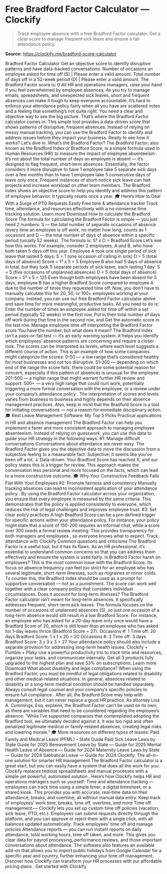 # Free Bradford Factor Calculator — Clockify

> Track employee absence with a free Bradford Factor calculator. Get a clear score to manage frequent sick leave and ensure a fair attendance policy.

**Source:** https://clockify.me/bradford-score-calculator

Bradford Factor Calculator
Get an objective score to identify disruptive patterns and have data-backed conversations.
Number of occasions an employee asked for time off (S)
|
Please enter a valid amount.
Total number of days off in a 52-week period (D)
|
Please enter a valid amount.
The Bradford Factor score is:
0
All HR and operations managers, raise your hand if you feel overwhelmed by employee absences.
As you try to manage emails, spreadsheets, and unexpected sick leaves, short and frequent absences can make it tough to keep everyone accountable.
It’s hard to enforce your attendance policy fairly when all you have are scattered notes and a feeling that something’s not quite right.
You need a clear and objective way to see the big picture. That’s where the
Bradford Factor calculator
comes in.
This simple tool provides a data-driven score that shows patterns of disruptive, frequent absences. Instead of relying on messy manual tracking, you can use the Bradford Factor to identify and address issues before they impact your business.
Ready to see how it works? Let’s dive in.
What’s the Bradford Factor?
The Bradford Factor, also known as the Bradford Index or Bradford Score, is a simple formula used in Human Resources (HR) to measure the impact of
employee absenteeism
.
It’s not about the total number of days an employee is absent — it’s designed to flag frequent, short-term absences.
Essentially, the factor considers it more disruptive to have 1 employee take 5 separate sick days over a few months than to have 1 employee take 5 consecutive days of leave only once.
Frequent instances of short-notice sick leave can halt projects and increase workload on other team members. The Bradford Index shows an objective score to help you identify and address this pattern of employee behavior. It typically resets once a year.
🎓
Here’s How to Deal With a Surge of PTO Requests Easily
Free time & attendance tracker
Track time, attendance, and resources effectively with a no-nonsense time tracking solution.
Learn more
Download
How to calculate the Bradford Score
The formula for calculating the Bradford Factor is simple — you just need 2 numbers:
S
— the total number of separate occasions of absence (every time an employee is off work, no matter how long, counts as 1 occasion) and
D
— the total number of days of absence within a specific period (usually 52 weeks).
The formula is:
S² x D = Bradford Score
Let’s see how this works.
For example, consider 2 employees, A and B, who have both taken 5 days off this year.
Employee A took one single period of sick leave that lasted 5 days:
S = 1 (one occasion of calling in sick)
D = 5 (total days of absence)
Score = 1² x 5 = 5
Employee B also had 5 days of absence in total, but they took 5 separate periods of sick leave, each lasting 1 day:
S = 5 (five occasions of unplanned absences)
D = 5 (total days of absence)
Score = 5² x 5 = 125
Even though both employees have been absent for 5 days, employee B has a higher Bradford Score compared to employee A due to the number of times they requested time off.
Now, you don’t have to manually calculate this for 20, 50, or 100+ employees working at your company. Instead, you can use our free Bradford Factor calculator above and save time for more meaningful, productive tasks.
All you need to do is:
Enter the number of times an employee asked for time off within a set period (typically 52 weeks) in the first row,
Put in their total number of days off work during that time in the second row, and
Get the automatic score in the last row.
Manage employee time off
Interpreting the Bradford Factor score
You have the number, but what does it mean? The Bradford Index isn’t a pass-or-fail test — it’s an early warning system. It helps you identify which employees’ absence patterns are concerning and require a closer look.
The scores can be interpreted as levels, where each level suggests a different course of action. This is an example of how some companies might categorize the scores:
0-50
— a low range that’s considered healthy for most businesses and not too disruptive.
51-200
— depending on which end of the range the score falls, there could be some potential reason for concern, especially if this pattern of absences is unusual for the employee.
201-500
— a higher range that might warrant further HR review and support.
500+
— a very high range that could hurt work, potentially triggering a more formal conversation with the employee, or a review under your company’s
attendance policy
.
The interpretation of scores and levels varies from business to business and highly depends on their absence management practices.
Also, keep in mind that the Bradford Score is a tool for initiating conversations — not a reason for immediate disciplinary action.
🎓
Best Leave Management Software: My Top 5 Picks
Practical applications in HR and absence management
The Bradford Factor can help you implement a fairer and more consistent approach to managing employee absenteeism. Instead of relying on guesswork, you can use this data to guide your
HR strategy
in the following ways.
#1: Manage difficult conversations
Conversations about
attendance
are never easy. The Bradford Factor gives you the objective data to move the discussion from a subjective feeling to a measurable fact.
Subjective:
It seems like you’ve been off a lot.
↓
Data-driven:
Your Bradford Score has reached X, and our policy states this is a trigger for review.
This approach makes the conversation less personal and more focused on the facts, which can lead to a more constructive outcome.
🎓
Why Your Constructive Feedback Falls Flat With Your Employees
#2: Promote fairness and consistency
Manually tracking absences can lead to inconsistent
application of your attendance policy
.
By using the Bradford Factor calculator across your organization, you ensure that every employee is measured by the same criteria.
This demonstrates that the policy is applied consistently to everyone, which reduces the risk of legal challenges and improves employee trust.
#3: Set clear policy practices
A high Bradford Score can be a pre-defined trigger for specific actions within your attendance policy. For instance, your policy might state that a score of 150-200 requires an informal chat, while a score over 300 needs a formal review meeting.
This provides
transparency for both managers and employees
, so everyone knows what to expect.
Track attendance with Clockify
Common questions and criticisms
The Bradford Factor is a useful tool, but it has its flaws. As an HR professional, it’s essential to understand common concerns so that you can address them effectively and ensure the system is used fairly.
Is Bradford Factor harsh on employees?
This is the most common issue with the Bradford Score. Its focus on absence frequency can feel too strict for an employee who has several legitimate, short-term illnesses, such as migraines or minor colds.
To counter this, the Bradford Index should be used as a prompt for
supportive conversation
— not as a punishment. The score can work well together with a clear company policy that considers individual circumstances.
Does it account for long-term illnesses?
The Bradford Factor calculator isn’t meant for long-term absences. It specifically addresses frequent, short-term sick leaves. The formula focuses on the number of occasions of unplanned absences (S), so just one occasion of a long-term absence would still result in a low Bradford Score.
For instance, an employee who has
asked for a 20-day leave
only once would have a Bradford Score of 20, which is still lower than an employee who has asked for 1-day leaves thrice (Bradford Score = 27).
Occasions #: 1
Time off: 20 days
Bradford Score: 1 x 1 x 20 = 20
Occasions #: 3
Time off: 3 days
Bradford Score: 3 x 3 x 3 = 27
Your attendance policy should also include a separate provision for addressing long-term health issues.
Clockify + Pumble + Plaky
Use a powerful productivity trio to track time and resources, organize your tasks, and communicate internally. Get all 3 products fully upgraded to the highest plan and save 53% on subscriptions.
Learn more
Download
What about disability and legal compliance?
When using the Bradford Factor, you must be mindful of legal obligations related to disability and other medical-related situations. In general,
absences related to disability or a long-term medical condition
should be handled separately.
Always consult legal counsel and your company’s specific policies to ensure
full compliance
. After all, the Bradford Score may help with management, but it can never replace a good HR practice.
As attorney
Lisa A. Cummings, Esq.
explains, the Bradford Factor can’t be used on its own, as there are variables that need to be considered regarding the employee’s absence:
“While I’ve supported companies that contemplated adopting the Bradford tool, we ultimately decided against it. It was too rigid and often penalized legitimate medical or family-related absences, creating legal risks and lowering morale.”
🎓 More resources on different types of leaves:
Paid Family and Medical Leave (PFML) – State Guide
Paid Sick Leave Laws by State Guide for 2025
Bereavement Leave by State — Guide for 2025
Mental Health Leave of Absence — Guide for 2024
Maternity Leave Laws by State — Guide for 2024
Sabbatical Leave — Guide for 2024
Clockify: The all-in-one solution for smarter HR management
The Bradford Factor calculator is a great start, but you can easily have a system that does all the work for you. Clockify replaces tedious spreadsheets and manual processes with
a simple yet powerful, automated solution
.
Here’s how
Clockify
helps HR and operations managers such as yourself:
Time and attendance tracking
— employees can
track time
using a simple timer, a digital timesheet, or a shared kiosk. This provides you with accurate, real-time data on their attendance, breaks, and overtime, all without manual data entry.
Keep track of employees’ work time, breaks, time off, overtime, and more
Time off management
— Clockify lets you set up
custom time off policies
(vacation, sick leave, PTO, etc.). Employees can submit requests directly through the platform, and you can approve or reject them with a single click, with all balances updated automatically.
Track employees’ time off and manage policies
Attendance reports
— you can run instant reports on daily attendance, total working hours, time off taken, and more. This gives you clear data for payroll processing, performance reviews, and those important conversations about attendance.
The software also features an
available add-on
that allows you to import public holidays from Google Calendar for a specific year and country, further enhancing your time off management.
Discover how Clockify can transform your HR processes with our
affordable pricing plans
.
Get started with Clockify